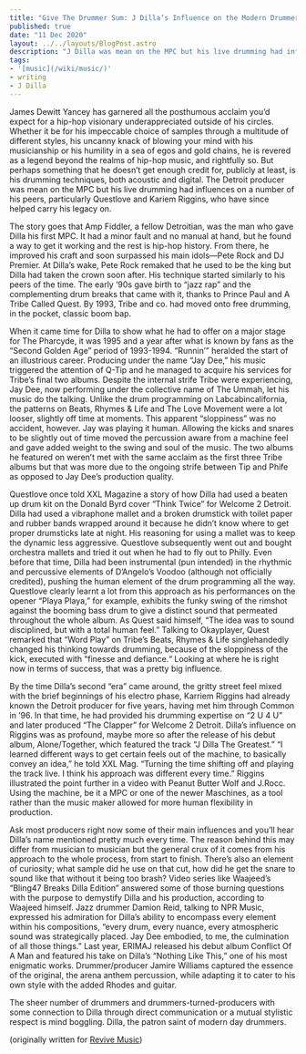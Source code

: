 ```yaml
---
title: "Give The Drummer Sum: J Dilla’s Influence on the Modern Drummer"
published: true
date: "11 Dec 2020"
layout: ../../layouts/BlogPost.astro
description: "J Dilla was mean on the MPC but his live drumming had influences on a number of his peers who have since helped carry his legacy on."
tags:
- '[music](/wiki/music/)'
- writing
- J Dilla
---
```


James Dewitt Yancey has garnered all the posthumous acclaim you’d expect for a hip-hop visionary underappreciated outside of his circles. Whether it be for his impeccable choice of samples through a multitude of different styles, his uncanny knack of blowing your mind with his musicianship or his humility in a sea of egos and gold chains, he is revered as a legend beyond the realms of hip-hop music, and rightfully so. But perhaps something that he doesn’t get enough credit for, publicly at least, is his drumming techniques, both acoustic and digital. The Detroit producer was mean on the MPC but his live drumming had influences on a number of his peers, particularly Questlove and Kariem Riggins, who have since helped carry his legacy on.

The story goes that Amp Fiddler, a fellow Detroitian, was the man who gave Dilla his first MPC. It had a minor fault and no manual at hand, but he found a way to get it working and the rest is hip-hop history. From there, he improved his craft and soon surpassed his main idols—Pete Rock and DJ Premier. At Dilla’s wake, Pete Rock remaked that he used to be the king but Dilla had taken the crown soon after. His technique started similarly to his peers of the time. The early ’90s gave birth to “jazz rap” and the complementing drum breaks that came with it, thanks to Prince Paul and A Tribe Called Quest. By 1993, Tribe and co. had moved onto free drumming, in the pocket, classic boom bap.

When it came time for Dilla to show what he had to offer on a major stage for The Pharcyde, it was 1995 and a year after what is known by fans as the “Second Golden Age” period of 1993-1994. “Runnin’” heralded the start of an illustrious career. Producing under the name “Jay Dee,” his music triggered the attention of Q-Tip and he managed to acquire his services for Tribe’s final two albums. Despite the internal strife Tribe were experiencing, Jay Dee, now performing under the collective name of The Ummah, let his music do the talking. Unlike the drum programming on Labcabincalifornia, the patterns on Beats, Rhymes & Life and The Love Movement were a lot looser, slightly off time at moments. This apparent “sloppiness” was no accident, however. Jay was playing it human. Allowing the kicks and snares to be slightly out of time moved the percussion aware from a machine feel and gave added weight to the swing and soul of the music. The two albums he featured on weren’t met with the same acclaim as the first three Tribe albums but that was more due to the ongoing strife between Tip and Phife as opposed to Jay Dee’s production quality.

Questlove once told XXL Magazine a story of how Dilla had used a beaten up drum kit on the Donald Byrd cover “Think Twice” for Welcome 2 Detroit. Dilla had used a vibraphone mallet and a broken drumstick with toilet paper and rubber bands wrapped around it because he didn’t know where to get proper drumsticks late at night. His reasoning for using a mallet was to keep the dynamic less aggressive. Questlove subsequently went out and bought orchestra mallets and tried it out when he had to fly out to Philly. Even before that time, Dilla had been instrumental (pun intended) in the rhythmic and percussive elements of D’Angelo’s Voodoo (although not officially credited), pushing the human element of the drum programming all the way. Questlove clearly learnt a lot from this approach as his performances on the opener “Playa Playa,” for example, exhibits the funky swing of the rimshot against the booming bass drum to give a distinct sound that permeated throughout the whole album. As Quest said himself, “The idea was to sound disciplined, but with a total human feel.” Talking to Okayplayer, Quest remarked that “Word Play” on Tribe’s Beats, Rhymes & Life singlehandedly changed his thinking towards drumming, because of the sloppiness of the kick, executed with “finesse and defiance.“ Looking at where he is right now in terms of success, that was a pretty big influence.

By the time Dilla’s second “era” came around, the gritty street feel mixed with the brief beginnings of his electro phase, Karriem Riggins had already known the Detroit producer for five years, having met him through Common in ’96. In that time, he had provided his drumming expertise on “2 U 4 U” and later produced “The Clapper” for Welcome 2 Detroit. Dilla’s influence on Riggins was as profound, maybe more so after the release of his debut album, Alone/Together, which featured the track “J Dilla The Greatest.” “I learned different ways to get certain feels out of the machine, to basically convey an idea,” he told XXL Mag. “Turning the time shifting off and playing the track live. I think his approach was different every time.” Riggins illustrated the point further in a video with Peanut Butter Wolf and J.Rocc. Using the machine, be it a MPC or one of the newer Maschines, as a tool rather than the music maker allowed for more human flexibility in production.

Ask most producers right now some of their main influences and you’ll hear Dilla’s name mentioned pretty much every time. The reason behind this may differ from musician to musician but the general crux of it comes from his approach to the whole process, from start to finish. There’s also an element of curiosity; what sample did he use on that cut, how did he get the snare to sound like that without it being too brash? Video series like Waajeed’s “Bling47 Breaks Dilla Edition” answered some of those burning questions with the purpose to demystify Dilla and his production, according to Waajeed himself. Jazz drummer Damion Reid, talking to NPR Music, expressed his admiration for Dilla’s ability to encompass every element within his compositions, “every drum, every nuance, every atmospheric sound was strategically placed. Jay Dee embodied, to me, the culmination of all those things.” Last year, ERIMAJ released his debut album Conflict Of A Man and featured his take on Dilla’s “Nothing Like This,” one of his most enigmatic works. Drummer/producer Jamire Williams captured the essence of the original, the arena anthem percussion, while adapting it to cater to his own style with the added Rhodes and guitar.

The sheer number of drummers and drummers-turned-producers with some connection to Dilla through direct communication or a mutual stylistic respect is mind boggling. Dilla, the patron saint of modern day drummers.

(originally written for [Revive Music](https://web.archive.org/web/20150320032128/http://www.revive-music.com/2013/05/02/give-the-drummer-sum-j-dillas-influence-on-the-modern-drummer/))
